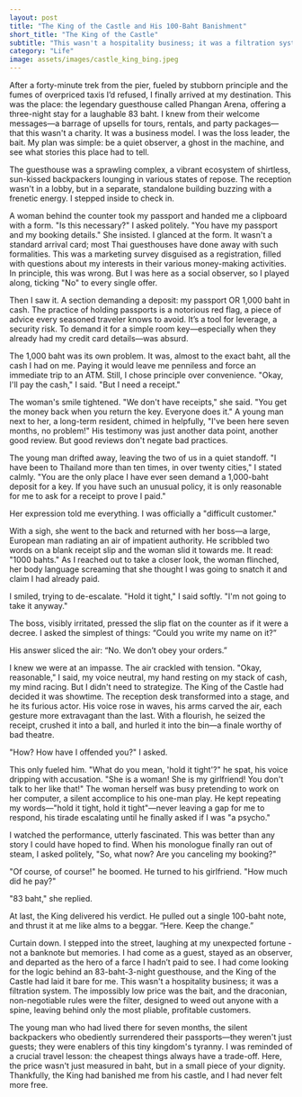 ```yaml
---
layout: post
title: "The King of the Castle and His 100-Baht Banishment"
short_title: "The King of the Castle"
subtitle: "This wasn't a hospitality business; it was a filtration system."
category: "Life"
image: assets/images/castle_king_bing.jpeg
---
```


After a forty-minute trek from the pier, fueled by stubborn principle and the fumes of overpriced taxis I’d refused, I finally arrived at my destination. This was the place: the legendary guesthouse called Phangan Arena, offering a three-night stay for a laughable 83 baht. I knew from their welcome messages—a barrage of upsells for tours, rentals, and party packages—that this wasn't a charity. It was a business model. I was the loss leader, the bait. My plan was simple: be a quiet observer, a ghost in the machine, and see what stories this place had to tell.

The guesthouse was a sprawling complex, a vibrant ecosystem of shirtless, sun-kissed backpackers lounging in various states of repose. The reception wasn't in a lobby, but in a separate, standalone building buzzing with a frenetic energy. I stepped inside to check in.

A woman behind the counter took my passport and handed me a clipboard with a form. "Is this necessary?" I asked politely. "You have my passport and my booking details." She insisted. I glanced at the form. It wasn't a standard arrival card; most Thai guesthouses have done away with such formalities. This was a marketing survey disguised as a registration, filled with questions about my interests in their various money-making activities. In principle, this was wrong. But I was here as a social observer, so I played along, ticking "No" to every single offer.

Then I saw it. A section demanding a deposit: my passport OR 1,000 baht in cash. The practice of holding passports is a notorious red flag, a piece of advice every seasoned traveler knows to avoid. It’s a tool for leverage, a security risk. To demand it for a simple room key—especially when they already had my credit card details—was absurd.

The 1,000 baht was its own problem. It was, almost to the exact baht, all the cash I had on me. Paying it would leave me penniless and force an immediate trip to an ATM. Still, I chose principle over convenience. "Okay, I'll pay the cash," I said. "But I need a receipt."

The woman's smile tightened. "We don't have receipts," she said. "You get the money back when you return the key. Everyone does it." A young man next to her, a long-term resident, chimed in helpfully, "I've been here seven months, no problem!" His testimony was just another data point, another good review. But good reviews don't negate bad practices.

The young man drifted away, leaving the two of us in a quiet standoff. "I have been to Thailand more than ten times, in over twenty cities," I stated calmly. "You are the only place I have ever seen demand a 1,000-baht deposit for a key. If you have such an unusual policy, it is only reasonable for me to ask for a receipt to prove I paid."

Her expression told me everything. I was officially a "difficult customer."

With a sigh, she went to the back and returned with her boss—a large, European man radiating an air of impatient authority. He scribbled two words on a blank receipt slip and the woman slid it towards me. It read: "1000 bahts." As I reached out to take a closer look, the woman flinched, her body language screaming that she thought I was going to snatch it and claim I had already paid.

I smiled, trying to de-escalate. "Hold it tight," I said softly. "I'm not going to take it anyway."

The boss, visibly irritated, pressed the slip flat on the counter as if it were a decree. I asked the simplest of things: “Could you write my name on it?”

His answer sliced the air: “No. We don’t obey your orders.”

I knew we were at an impasse. The air crackled with tension. "Okay, reasonable," I said, my voice neutral, my hand resting on my stack of cash, my mind racing. But I didn't need to strategize. The King of the Castle had decided it was showtime. The reception desk transformed into a stage, and he its furious actor. His voice rose in waves, his arms carved the air, each gesture more extravagant than the last. With a flourish, he seized the receipt, crushed it into a ball, and hurled it into the bin—a finale worthy of bad theatre.

"How? How have I offended you?" I asked.

This only fueled him. "What do you mean, 'hold it tight'?" he spat, his voice dripping with accusation. "She is a woman! She is my girlfriend! You don't talk to her like that!" The woman herself was busy pretending to work on her computer, a silent accomplice to his one-man play. He kept repeating my words—"hold it tight, hold it tight"—never leaving a gap for me to respond, his tirade escalating until he finally asked if I was "a psycho."

I watched the performance, utterly fascinated. This was better than any story I could have hoped to find. When his monologue finally ran out of steam, I asked politely, "So, what now? Are you canceling my booking?"

"Of course, of course!" he boomed. He turned to his girlfriend. "How much did he pay?"

"83 baht," she replied.

At last, the King delivered his verdict. He pulled out a single 100-baht note, and thrust it at me like alms to a beggar. “Here. Keep the change.”

Curtain down. I stepped into the street, laughing at my unexpected fortune - not a banknote but memories. I had come as a guest, stayed as an observer, and departed as the hero of a farce I hadn’t paid to see. I had come looking for the logic behind an 83-baht-3-night guesthouse, and the King of the Castle had laid it bare for me. This wasn't a hospitality business; it was a filtration system. The impossibly low price was the bait, and the draconian, non-negotiable rules were the filter, designed to weed out anyone with a spine, leaving behind only the most pliable, profitable customers.

The young man who had lived there for seven months, the silent backpackers who obediently surrendered their passports—they weren't just guests; they were enablers of this tiny kingdom's tyranny. I was reminded of a crucial travel lesson: the cheapest things always have a trade-off. Here, the price wasn't just measured in baht, but in a small piece of your dignity. Thankfully, the King had banished me from his castle, and I had never felt more free.
